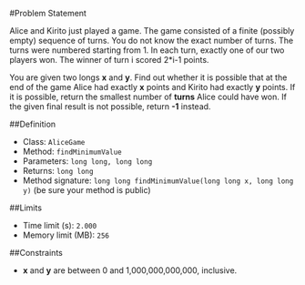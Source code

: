 #Problem Statement

Alice and Kirito just played a game. The game consisted of a finite (possibly empty) sequence of turns. You do not know the exact number of turns. The turns were numbered starting from 1. In each turn, exactly one of our two players won. The winner of turn i scored 2*i-1 points.

You are given two longs **x** and **y**. Find out whether it is possible that at the end of the game Alice had exactly **x** points and Kirito had exactly **y** points. If it is possible, return the smallest number of **turns** Alice could have won. If the given final result is not possible, return **-1** instead.

##Definition
 - Class: `AliceGame`
 - Method: `findMinimumValue`
 - Parameters: `long long, long long`
 - Returns: `long long`
 - Method signature: `long long findMinimumValue(long long x, long long y)` (be sure your method is public)

##Limits
 - Time limit (s): `2.000`
 - Memory limit (MB): `256`

##Constraints
 - **x** and **y** are between 0 and 1,000,000,000,000, inclusive.
